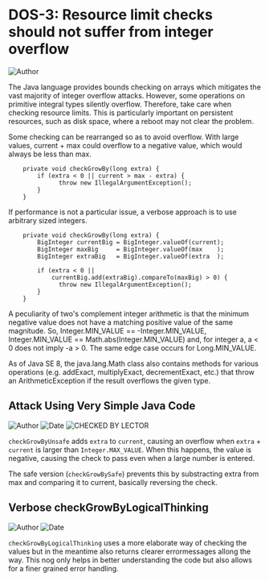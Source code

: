 # DOS-3: Resource limit checks should not suffer from integer overflow
![Author](https://img.shields.io/badge/Author-Oracle-blue.svg)


The Java language provides bounds checking on arrays which mitigates the vast majority of integer overflow attacks. However, some operations on primitive integral types silently overflow. Therefore, take care when checking resource limits. This is particularly important on persistent resources, such as disk space, where a reboot may not clear the problem.

Some checking can be rearranged so as to avoid overflow. With large values, current + max could overflow to a negative value, which would always be less than max.

        private void checkGrowBy(long extra) {
            if (extra < 0 || current > max - extra) {
                  throw new IllegalArgumentException();
            }
        }

If performance is not a particular issue, a verbose approach is to use arbitrary sized integers.

        private void checkGrowBy(long extra) {
            BigInteger currentBig = BigInteger.valueOf(current);
            BigInteger maxBig     = BigInteger.valueOf(max    );
            BigInteger extraBig   = BigInteger.valueOf(extra  );

            if (extra < 0 ||
                currentBig.add(extraBig).compareTo(maxBig) > 0) {
                  throw new IllegalArgumentException();
            }
        }

A peculiarity of two's complement integer arithmetic is that the minimum negative value does not have a matching positive value of the same magnitude. So, Integer.MIN_VALUE == -Integer.MIN_VALUE, Integer.MIN_VALUE == Math.abs(Integer.MIN_VALUE) and, for integer a, a < 0 does not imply -a > 0. The same edge case occurs for Long.MIN_VALUE.

As of Java SE 8, the java.lang.Math class also contains methods for various operations (e.g. addExact, multiplyExact, decrementExact, etc.) that throw an ArithmeticException if the result overflows the given type.

## Attack Using Very Simple Java Code

![Author](https://img.shields.io/badge/Author-Robin.Peiremans-blue.svg)
![Date](https://img.shields.io/badge/Date-20171107-lightgrey.svg)
![CHECKED BY LECTOR](https://img.shields.io/badge/CHECKED_BY_LECTOR-YES-green.svg)


``checkGrowByUnsafe`` adds ``extra`` to ``current``, causing an overflow when ``extra`` + ``current`` is larger than ``Integer.MAX_VALUE``. When this happens, the value is negative, causing the check to pass even when a large number is entered.

The safe version (``checkGrowBySafe``) prevents this by substracting extra from max and comparing it to current, basically reversing the check.


## Verbose checkGrowByLogicalThinking
![Author](https://img.shields.io/badge/Author-Sven.Meuleman-blue.svg)
![Date](https://img.shields.io/badge/Date-20171224-lightgrey.svg)

``checkGrowByLogicalThinking`` uses a more elaborate way of checking the values but in the meantime also returns clearer errormessages allong the way. This nog only helps in better understanding the code but also allows for a finer grained error handling.  
